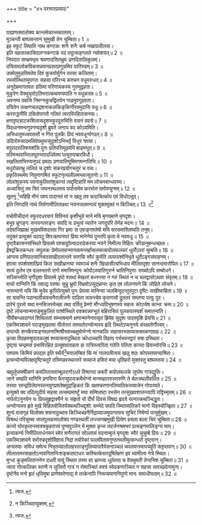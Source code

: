 +++
title = "४५ परस्परप्रसादः"

+++


पदप्रणतमालोक्य कान्तमेकान्तकातरम्।  
मुञ्चन्ती बाष्पसन्तानं सुमुखी तेन चुम्बिता॥ 1 ॥  
इह स्फुटं तिष्ठति नाथ कण्टकः शनैः शनैः कर्ष नखाग्रलीलया।  
इति च्छलात्काचिदलग्नकण्टकं पदं तदुत्सङ्गतले न्यवेशयत्॥ 2 ॥  
निपपात सम्भ्रमभृतः श्रवणादसितभ्रुवः प्रणदितालिकुलम्।  
दयितावलोकविकसन्नयनप्रसरप्रणुन्नमिव वारिरुहम्॥ 3 ॥  
उपमेतुमुन्नतिमतेव दिवं कुचयोर्युगेन तरसा कलिताम्।  
रभसोत्थितामुपगतः सहसा परिरभ्य कश्चन वधूमरुधत्॥ 4 ॥  
अनुदेहमागतवतः प्रतिमां परिणायकस्य गुरुमुद्वहता।  
मुकुरेण वेपथुभृतोऽतिभरात्कथमप्यपाति न वधूकरतः॥ 5 ॥  
अवनम्य वक्षसि निमग्नकुचद्वितयेन गाढमुपगूढवता।  
दयितेन तत्क्षणचलद्रशनाकलकिङ्‌किणीरवमुदासि वधूः॥ 6 ॥  
कररुद्धनीवि दयितोपगतौ गलितं त्वराविरहितासनया।  
क्षणदृष्टहाटकशिलासदृशस्फुरदूरुभित्ति वसनं ववसे॥ 7 ॥  
पिदधानमन्वगुपगम्यदृशौ ब्रुवते जनाय वद कोऽयमिति।  
अभिधातुमध्यवससौ न गिरा पुलकैः प्रियं नववधूर्न्यगदत्॥ 8 ॥  
उदितोरुसादमतिवेपथुमत्सुदृशोऽभिभर्तृ विधुरं त्रपया।  
वपुरादरातिशयशंसि पुनः प्रतिपत्तिमूढमपि बाढमभूत्॥ 9 ॥  
परिमन्थराभिरलघूरुभरादधिवेश्म पत्युरुपचारविधौ।  
स्खलिताभिरप्यनुपदं प्रमदाः प्रणयातिभूमिमगमन्गतिभिः॥ 10 ॥  
मधुरोन्नतभ्रु ललितं च दृशोः सकरप्रयोगचतुरं च वचः।  
प्रकृतिस्थमेव निपुणागमितं स्फुटनृत्यलीलमभवत्सुतनोः॥ 11 ॥  
लोलांशुकस्य पवनाकुलितांशुकान्तं त्वद्दृष्टिहारि मम लोचनबान्धवस्य।  
अध्यासितुं तव चिरं जघनस्थलस्य पर्याप्तमेव करभोरु ममोरुयुग्मम्॥ 12 ॥  
सुतनु [^1]जहिहि मौनं पश्य पादानतं मां न खलु तव कदाचित्कोप एवं विधोऽभूत्।  
इति निगदति नाथे तिर्यगामीलिताक्ष्या नयनजलमनल्पं मुक्तमुक्तं न किञ्चित्॥ 13 ॥[^2]  
  
[^1]: त्यज.

[^2]: न किञ्चिदप्युक्तम्.

वचोवीचीदानं स्फुरदधरपानं विविनयं कृशीभूते माने मयि मृगयमाणे मृगदृशः।  
बभूव भ्रूगङ्गः सनयनतरङ्गः सपदि यः प्रभुत्वं व्यातेन जगदुपरि तेनेह मदनः॥ 14 ॥  
तदेवाजिह्माक्षं मुखमविशदस्ता गिर इमाः स एवाङ्गश्लेषो मयि सरसमाश्लिष्यति तनुम्।  
तदुक्तं प्रत्युक्तं यदपटु शिरःकम्पनपरं प्रिया मानेनेयं पुनरपि कृता मे नववधूः॥ 15 ॥  
दृष्ट्वैकासनसंस्थिते प्रियतमे पश्चादुपेत्यादरादेकस्या नयने निमील्य विहितः क्रीडानुबन्धच्छलः।  
ईषद्वक्रितकन्धरः सपुलकः प्रेमोल्लसन्मानसामन्तर्हासलसत्कपोलफलकां धूर्तोऽपरां चुम्बति॥ 16 ॥  
आगत्य प्रणिपातसान्त्वितसखीदत्तान्तरे सागसि स्वैरं कुर्वति तल्पपार्श्वनिभृते धूर्तेऽङ्गसंवाहनम्।  
ज्ञात्वा स्पर्शवशात्प्रियं किल सखीभ्रान्त्या स्वमञ्चं शनैः खिन्नासीत्यभिधाय मीलितदृशा सानन्दमारोपितः॥ 17 ॥  
सत्यं दुर्लभ एष वल्लभतरो रागो ममास्मिन्पुनः कोपोऽस्यातिगुरुर्न चातिनिपुणाः सख्योऽपि सम्बोधने।  
सञ्चिन्त्येति मृगीदृशा प्रियतमे दृष्टे श्लथां मेखलां बध्नन्त्या न गतं स्थितं न च चलद्वासोऽथवा संवृतम्॥ 18 ॥  
वाचो वाग्मिनि किं तवाद्य परुषाः सुभ्रु भ्रुवो विभ्रमोऽप्युद्भ्रान्तः कृत एष लोलनयने किं लोहिते लोचने।  
नास्त्यागो मयि किं मुधैव कुपितेत्युक्ते पुनः प्रेयसा मानिन्या जलबिन्दुदन्तुरपुटा दृष्टिः सखीष्वाहिता॥ 19 ॥  
सा यावन्ति पदान्यलीकवचनैरालीजनैः पाठिता तावन्त्येव कृतागसो द्रुततरं सम्लप्य पत्युः पुरः।  
प्रारेभे पुरतो यथा मनसिजस्येच्छा तथा वर्तितुं प्रेम्णो मौग्ध्यविभूषणस्य सहजः कोऽप्येष कान्तः क्रमः॥ 20 ॥  
दृष्टे लोचनवन्मनाङ्मुकुलितं पार्श्वस्थिते वक्त्रवन्न्यग्भूतं बहिरासितं पुलकवत्स्पर्शं समातन्वति।  
नीवीबन्धवदागतं शिथिलतां सम्भाषमाणे क्षणान्मानेनापसृतं ह्रियेव सुदृशः पादस्पृशि प्रेयसि॥ 21 ॥  
एकस्मिञ्शयने पराङ्मुखतया वीतोत्तरं ताम्यतोरन्योन्यस्य हृदि स्थितेऽप्यनुनये संरक्षतोर्गौरवम्।  
दम्पत्योः शनकैरपाङ्गवलनान्मिश्रीभवच्चक्षुषोर्भग्नो मानकलिः सहासरभसव्यासक्तकण्ठग्रहः॥ 22 ॥  
कृत्वा विग्रहमश्रुपातकलुषं शय्यासनादुत्थिता क्रोधाच्चापि विहाय गर्भभवनद्वारं रुषा प्रस्थिता।  
दृष्ट्वा चन्द्रमसं प्रभाविरहितं प्रत्यूषवाताहता हा रात्रिस्त्वरिता गतेति पतिता कान्ता प्रियस्योरसि॥ 23 ॥  
पश्यामः किमियं प्रपद्यत इति स्थैर्यं[^1]मयालम्बितं किं मां नालपतीत्ययं खलु शठः कोपस्तयाप्याश्रितः।  
इत्यन्योन्यविलक्षदृष्टिचतुरे तस्मिन्नवस्थान्तरे सव्याजं हसितं मया धृतिहरो मुक्तस्तु बाष्पस्तया॥ 24 ॥  
  
[^1]: मौनरूपम्.

चक्षुर्लुप्तमषीकणं कवलितास्ताम्बूलरागोऽधरे विश्रान्ता कबरी कपोलफलके लुप्तेव गात्रद्युतिः।  
जाने सम्प्रति मानिनि प्रणयिना कैरप्युपायक्रमैर्भग्नो मानमहातरुस्तरुणि ते चेतःस्थलीवर्धितः॥ 25 ॥  
तस्याः सान्द्रविलेपनस्तनयुगप्रश्लेषमुद्राङ्कितं किं वक्षश्चरणानतिव्यतिकरव्याजेन गोपाय्यते।  
इत्युक्ते क्व तदित्युदीर्य सहसा तत्सम्प्रमार्ष्टुं मया सम्श्लिष्टा रभसेन तत्सुखवशात्तन्व्यापि तद्विस्मृतम्॥ 26 ॥  
नापेतोऽनुनयेन यः प्रियसुहृद्वाक्यैर्न यः संहृतो यो दीर्घं दिवसं विषह्य हृदये यत्नात्कथञ्चिद्धृतः।  
अन्योन्यस्य हृते मुखे विहितयोस्तिर्यक्कथञ्चिद्दृशोः सम्भेदे सपदि स्मितव्यतिकरे मानो विहस्योज्झितः॥ 27 ॥  
शून्यं वासगृहं विलोक्य शयनादुत्थाय किञ्चिच्छनैर्निद्राव्याजमुपागतस्य सुचिरं निर्वर्ण्य पत्युर्मुखम्।  
विश्रब्धं परिचुम्ब्य जातपुलकामालोक्य गण्डस्थलीं लज्जानम्रमुखी प्रियेण हसता बाला चिरं चुम्बिता॥ 28 ॥  
कान्ते घोरकृतान्तवक्त्रकुहरात्त्वं पुण्यपुञ्जेन मे मुक्ता कृन्त तदर्जनश्रमभरं प्रत्यङ्गमालिङ्ग्य माम्।  
इत्याकर्ण्य निमीलितार्धनयनं स्मेरं शनैरानतं सोल्लासं वदनाम्बुजं मृगदृशः स्वैरं चुचुम्बे प्रियः॥ 29 ॥  
एकस्मिञ्शयने सरोरुहदृशोर्विज्ञाय निद्रां तयोरेकां पल्लवितावगुण्ठनवतीमुत्कन्धरो दृष्टवान्।  
अन्यस्याः सविधं समेत्य निभृतव्यालोलहस्ताङ्गुलिव्यापारैर्वसनाञ्चलं चपलयन्स्वापच्युतिं क्लृप्तवान्॥ 30 ॥  
लीलातामरसाहतोऽन्यवनितानिःशङ्कदष्टाधरः कश्चित्केसरदूषितेक्षण इव व्यामील्य नेत्रे स्थितः।  
मुग्धा कुङ्मलिताननेन दधती वायुं स्थिता तस्य सा भ्रान्त्या धूर्ततया च वेपथुमती तेनानिशं चुम्बिता॥ 31 ॥  
जाता नोत्कलिका स्तनौ न लुलितौ गात्रं न रोमाञ्चितं वक्त्रं स्वेदकणाञ्चितं न सहसा यावच्छठेनामुना।  
दृष्टेनैव मनो हृतं धृतिमुषा प्राणेश्वरेणाद्य मे तत्केनापि निरूप्यमाणनिपुणो मानः समाधीयताम्॥ 32 ॥  